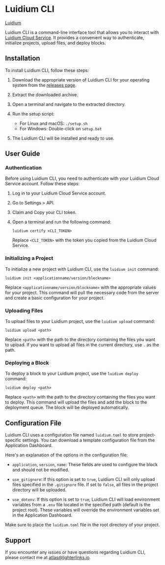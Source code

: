 # Luidium CLI

[Luidium](https://github.com/AtlasYang/luidium)

Luidium CLI is a command-line interface tool that allows you to interact with [Luidium Cloud Service](https://app.luidium.com). It provides a convenient way to authenticate, initialize projects, upload files, and deploy blocks.

## Installation

To install Luidium CLI, follow these steps:

1. Download the appropriate version of Luidium CLI for your operating system from the [releases page](https://github.com/AtlasYang/luidium-cli/releases).

2. Extract the downloaded archive.

3. Open a terminal and navigate to the extracted directory.

4. Run the setup script:

   - For Linux and macOS: `./setup.sh`
   - For Windows: Double-click on `setup.bat`

5. The Luidium CLI will be installed and ready to use.

## User Guide

### Authentication

Before using Luidium CLI, you need to authenticate with your Luidium Cloud Service account. Follow these steps:

1. Log in to your Luidium Cloud Service account.

2. Go to Settings > API.

3. Claim and Copy your CLI token.

4. Open a terminal and run the following command:
   ```
   luidium certify <CLI_TOKEN>
   ```
   Replace `<CLI_TOKEN>` with the token you copied from the Luidium Cloud Service.

### Initializing a Project

To initialize a new project with Luidium CLI, use the `luidium init` command:

```
luidium init <applicationname/version/blockname>
```

Replace `<applicationname/version/blockname>` with the appropriate values for your project. This command will pull the necessary code from the server and create a basic configuration for your project.

### Uploading Files

To upload files to your Luidium project, use the `luidium upload` command:

```
luidium upload <path>
```

Replace `<path>` with the path to the directory containing the files you want to upload. If you want to upload all files in the current directory, use `.` as the path.

### Deploying a Block

To deploy a block to your Luidium project, use the `luidium deploy` command:

```
luidium deploy <path>
```

Replace `<path>` with the path to the directory containing the files you want to deploy. This command will upload the files and add the block to the deployment queue. The block will be deployed automatically.

## Configuration File

Luidium CLI uses a configuration file named `luidium.toml` to store project-specific settings. You can download a template configuration file from the Application Dashboard.

Here's an explanation of the options in the configuration file:

- `application`, `version`, `name`: These fields are used to configure the block and should not be modified.

- `use_gitignore`: If this option is set to `true`, Luidium CLI will only upload files specified in the `.gitignore` file. If set to `false`, all files in the project directory will be uploaded.

- `use_dotenv`: If this option is set to `true`, Luidium CLI will load environment variables from a `.env` file located in the specified path (default is the project root). These variables will override the environment variables set in the Application Dashboard.

Make sure to place the `luidium.toml` file in the root directory of your project.

## Support

If you encounter any issues or have questions regarding Luidium CLI, please contact me at atlas@lighterlinks.io.
